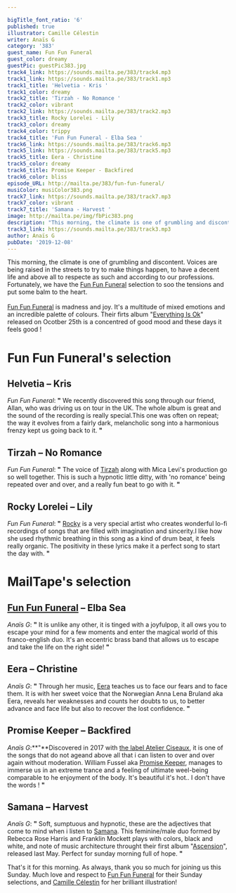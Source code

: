 ```yaml
---

bigTitle_font_ratio: '6'
published: true
illustrator: Camille Célestin
writer: Anaïs G
category: '383'
guest_name: Fun Fun Funeral
guest_color: dreamy
guestPic: guestPic383.jpg
track4_link: https://sounds.mailta.pe/383/track4.mp3
track1_link: https://sounds.mailta.pe/383/track1.mp3
track1_title: 'Helvetia - Kris '
track1_color: dreamy
track2_title: 'Tirzah - No Romance '
track2_color: vibrant
track2_link: https://sounds.mailta.pe/383/track2.mp3
track3_title: Rocky Lorelei - Lily
track3_color: dreamy
track4_color: trippy
track4_title: 'Fun Fun Funeral - Elba Sea '
track6_link: https://sounds.mailta.pe/383/track6.mp3
track5_link: https://sounds.mailta.pe/383/track5.mp3
track5_title: Eera - Christine
track5_color: dreamy
track6_title: Promise Keeper - Backfired
track6_color: bliss
episode_URL: http://mailta.pe/383/fun-fun-funeral/
musiColor: musiColor383.png
track7_link: https://sounds.mailta.pe/383/track7.mp3
track7_color: vibrant
track7_title: 'Samana - Harvest '
image: http://mailta.pe/img/fbPic383.png
description: "This morning, the climate is one of grumbling and discontent. Voices are being raised in the streets to try to make things happen, to have a decent life and above all to respect as such and according to our professions. Fortunately, we have the Fun Fun Funeral selection to soo the tensions and put some balm to the heart.\_"
track3_link: https://sounds.mailta.pe/383/track3.mp3
author: Anaïs G
pubDate: '2019-12-08'
---
```

This morning, the climate is one of grumbling and discontent. Voices are being raised in the streets to try to make things happen, to have a decent life and above all to respecte as such and according to our professions. Fortunately, we have the [Fun Fun Funeral](https://funfunfuneral.bandcamp.com/) selection to soo the tensions and put some balm to the heart. 
<br><br>
[Fun Fun Funeral](https://www.facebook.com/funfunfuneral/) is madness and joy. It's a multitude of mixed emotions and an incredible palette of colours. Their firts album "[Everything Is Ok](https://soundcloud.com/octobertone/sets/fun-fun-funeral-everything-is)" released on Ocotber 25th is a concentred of good mood and these days it feels good ! 


# Fun Fun Funeral's selection

## Helvetia – Kris
_Fun Fun Funeral_: **"** We recently discovered this song through our friend, Allan, who was driving us on tour in the UK. The whole album is great and the sound of the recording is really special.This one was often on repeat; the way it evolves from a fairly dark, melancholic song into a harmonious frenzy kept us going back to it. **"** 

## Tirzah – No Romance
_Fun Fun Funeral_: **"** The voice of [Tirzah](https://www.facebook.com/TirzahMusic/) along with Mica Levi's production go so well together. This is such a hypnotic little ditty, with 'no romance' being repeated over and over, and a really fun beat to go with it. **"** 

## Rocky Lorelei – Lily
_Fun Fun Funeral_: **"** [Rocky](https://rockylorelei.bandcamp.com/) is a very special artist who creates wonderful lo-fi recordings of songs that are filled with imagination and sincerity.I like how she used rhythmic breathing in this song as a kind of drum beat, it feels really organic. The positivity in these lyrics make it a perfect song to start the day with. **"** 


# MailTape's selection

## [Fun Fun Funeral](https://funfunfuneral.bandcamp.com/) – Elba Sea
_Anaïs G_: **"** It is unlike any other, it is tinged with a joyfulpop, it all ows you to escape your mind for a few moments and enter the magical world of this franco-english duo. It's an eccentric brass band that allows us to escape and take the life on the right side! **"** 

## Eera – Christine
_Anaïs G_: **"** Through her music, [Eera](https://www.facebook.com/eeramusic/) teaches us to face our fears and to face them. It is with her sweet voice that the Norwegian Anna Lena Bruland aka Eera, reveals her weaknesses and counts her doubts to us, to better advance and face life but also to recover the lost confidence. **"** 

## Promise Keeper – Backfired
_Anaïs G_:**"**Discovered in 2017 with [the label Atelier Ciseaux](http://www.atelierciseaux.com/category/news/), it is one of the songs that do not ageand above all that i can listen to over and over again without moderation. William Fussel aka [Promise Keeper](https://atelierciseaux.bandcamp.com/album/promise-keeper-s-t), manages to immerse us in an extreme trance and a feeling of ultimate weel-being comparable to he enjoyment of the body. It's beautiful it's hot.. I don't have the words ! **"** 

## Samana – Harvest
_Anaïs G_: **"** Soft, sumptuous and hypnotic, these are the adjectives that come to mind when i listen to [Samana](https://www.samanaroad.com/samana-home). This feminine/male duo formed by Rebecca Rose Harris and Franklin Mockett plays with colors, black and white, and note of music architecture throught their first album "[Ascension](https://samana.bandcamp.com/album/ascension)", released last May. Perfect for sunday morning full of hope. **"** 


 That's it for this morning. As always, thank you so much for joining us this Sunday. Much love and respect to [Fun Fun Funeral](https://funfunfuneral.bandcamp.com/) for their Sunday selections, and [Camille Célestin](https://www.instagram.com/bravocamo/?hl=fr) for her brilliant illustration!
